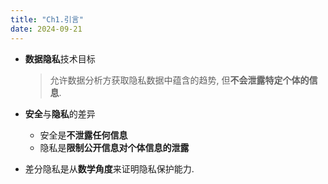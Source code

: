 ```yaml
---
title: "Ch1.引言"
date: 2024-09-21
---
```


- **数据隐私**技术目标
   >允许数据分析方获取隐私数据中蕴含的趋势, 但**不会泄露特定个体的信息**.

- **安全**与**隐私**的差异
	- 安全是**不泄露任何信息**
	- 隐私是**限制公开信息对个体信息的泄露**

- 差分隐私是从**数学角度**来证明隐私保护能力.
